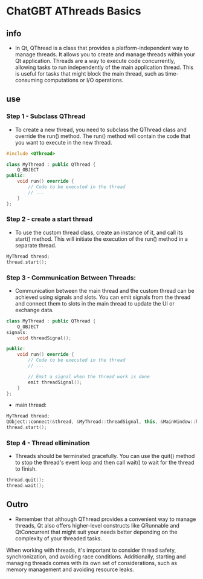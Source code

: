 # ChatGBT AThreads Basics

## info

- In Qt, QThread is a class that provides a platform-independent way to manage threads. It allows you to create and manage threads within your Qt application. Threads are a way to execute code concurrently, allowing tasks to run independently of the main application thread. This is useful for tasks that might block the main thread, such as time-consuming computations or I/O operations.

## use

### Step 1 - Subclass QThread
- To create a new thread, you need to subclass the QThread class and override the run() method. The run() method will contain the code that you want to execute in the new thread.
```cpp
#include <QThread>

class MyThread : public QThread {
    Q_OBJECT
public:
    void run() override {
        // Code to be executed in the thread
        // ...
    }
};
```
### Step 2 - create a start thread
- To use the custom thread class, create an instance of it, and call its start() method. This will initiate the execution of the run() method in a separate thread.
```cpp
MyThread thread;
thread.start();
```

### Step 3 - Communication Between Threads:
- Communication between the main thread and the custom thread can be achieved using signals and slots. You can emit signals from the thread and connect them to slots in the main thread to update the UI or exchange data.
```cpp
class MyThread : public QThread {
    Q_OBJECT
signals:
    void threadSignal();

public:
    void run() override {
        // Code to be executed in the thread
        // ...

        // Emit a signal when the thread work is done
        emit threadSignal();
    }
};
```
- main thread:
```cpp
MyThread thread;
QObject::connect(&thread, &MyThread::threadSignal, this, &MainWindow::handleThreadSignal);
thread.start();
```

### Step 4 - Thread ellimination
- Threads should be terminated gracefully. You can use the quit() method to stop the thread's event loop and then call wait() to wait for the thread to finish.
```cpp
thread.quit();
thread.wait();
```

## Outro

- Remember that although QThread provides a convenient way to manage threads, Qt also offers higher-level constructs like QRunnable and QtConcurrent that might suit your needs better depending on the complexity of your threaded tasks.

When working with threads, it's important to consider thread safety, synchronization, and avoiding race conditions. Additionally, starting and managing threads comes with its own set of considerations, such as memory management and avoiding resource leaks.